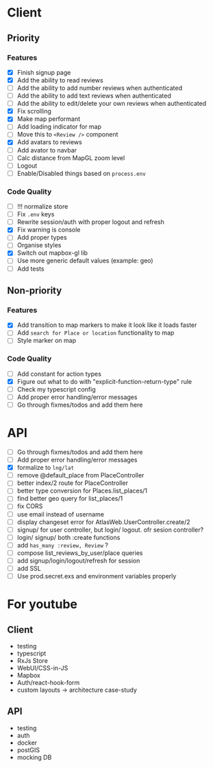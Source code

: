 # Client

## Priority

### Features

- [x] Finish signup page
- [x] Add the ability to read reviews
- [ ] Add the ability to add number reviews when authenticated
- [ ] Add the ability to add text reviews when authenticated
- [ ] Add the ability to edit/delete your own reviews when authenticated
- [x] Fix scrolling
- [x] Make map performant
- [ ] Add loading indicator for map
- [ ] Move this to `<Review />` component
- [x] Add avatars to reviews
- [ ] Add avator to navbar
- [ ] Calc distance from MapGL zoom level
- [ ] Logout
- [ ] Enable/Disabled things based on `process.env`

### Code Quality

- [ ] !!! normalize store
- [ ] Fix `.env` keys
- [ ] Rewrite session/auth with proper logout and refresh
- [x] Fix warning is console
- [ ] Add proper types
- [ ] Organise styles
- [x] Switch out mapbox-gl lib
- [ ] Use more generic default values (example: geo)
- [ ] Add tests

## Non-priority

### Features

- [x] Add transition to map markers to make it look like it loads faster
- [ ] Add `search for Place or location` functionality to map
- [ ] Style marker on map

### Code Quality

- [ ] Add constant for action types
- [x] Figure out what to do with "explicit-function-return-type" rule
- [ ] Check my typescript config
- [ ] Add proper error handling/error messages
- [ ] Go through fixmes/todos and add them here

# API

- [ ] Go through fixmes/todos and add them here
- [ ] Add proper error handling/error messages
- [x] formalize to `lng/lat`
- [ ] remove @default_place from PlaceController
- [ ] better index/2 route for PlaceController
- [ ] better type conversion for Places.list_places/1
- [ ] find better geo query for list_places/1
- [ ] fix CORS
- [ ] use email instead of username
- [ ] display changeset error for AtlasWeb.UserController.create/2
- [ ] signup/ for user controller, but login/ logout. ofr sesion controller?
- [ ] login/ signup/ both :create functions
- [ ] add `has_many :review, Review` ?
- [ ] compose list_reviews_by_user/place queries
- [ ] add signup/login/logout/refresh for session
- [ ] add SSL
- [ ] Use prod.secret.exs and environment variables properly

# For youtube

## Client

- testing
- typescript
- RxJs Store
- WebUI/CSS-in-JS
- Mapbox
- Auth/react-hook-form
- custom layouts -> architecture case-study

## API

- testing
- auth
- docker
- postGIS
- mocking DB

